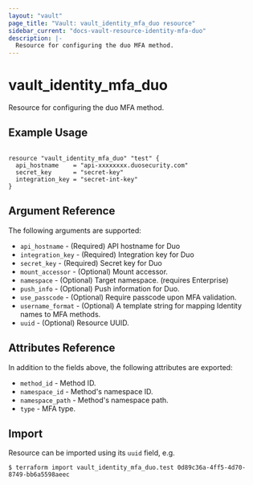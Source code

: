 ```yaml
---
layout: "vault"
page_title: "Vault: vault_identity_mfa_duo resource"
sidebar_current: "docs-vault-resource-identity-mfa-duo"
description: |-
  Resource for configuring the duo MFA method.
---
```


# vault_identity_mfa_duo

Resource for configuring the duo MFA method.

## Example Usage

```hcl

resource "vault_identity_mfa_duo" "test" {
  api_hostname    = "api-xxxxxxxx.duosecurity.com"
  secret_key      = "secret-key"
  integration_key = "secret-int-key"
}

```

## Argument Reference

The following arguments are supported:

* `api_hostname` - (Required) API hostname for Duo
* `integration_key` - (Required) Integration key for Duo
* `secret_key` - (Required) Secret key for Duo
* `mount_accessor` - (Optional) Mount accessor.
* `namespace` - (Optional) Target namespace. (requires Enterprise)
* `push_info` - (Optional) Push information for Duo.
* `use_passcode` - (Optional) Require passcode upon MFA validation.
* `username_format` - (Optional) A template string for mapping Identity names to MFA methods.
* `uuid` - (Optional) Resource UUID.

## Attributes Reference


In addition to the fields above, the following attributes are exported:

* `method_id` - Method ID.
* `namespace_id` - Method's namespace ID.
* `namespace_path` - Method's namespace path.
* `type` - MFA type.

## Import

Resource can be imported using its `uuid` field, e.g.

```
$ terraform import vault_identity_mfa_duo.test 0d89c36a-4ff5-4d70-8749-bb6a5598aeec
```
